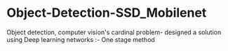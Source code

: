 # Object-Detection-SSD_Mobilenet
Object detection, computer vision's cardinal problem- designed a solution using Deep learning networks :- One stage method
